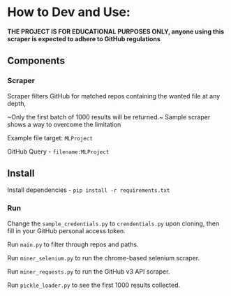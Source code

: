 # How to Dev and Use:

**THE PROJECT IS FOR EDUCATIONAL PURPOSES ONLY, anyone using this scraper is expected to adhere to GitHub regulations**

## Components 

### Scraper
Scraper filters GitHub for matched repos containing the wanted file at any depth,

~Only the first batch of 1000 results will be returned.~ Sample scraper shows a way to overcome the limitation

Example file target: `MLProject`

GitHub Query - `filename:MLProject`

## Install

Install dependencies - `pip install -r requirements.txt`

### Run

Change the `sample_credentials.py` to `crendentials.py` upon cloning, then fill in your GitHub personal access token.

Run `main.py` to filter through repos and paths.

Run `miner_selenium.py` to run the chrome-based selenium scraper.

Run `miner_requests.py` to run the GitHub v3 API scraper.

Run `pickle_loader.py` to see the first 1000 results collected.





